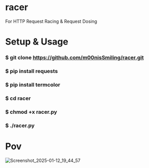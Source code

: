 # racer
For HTTP Request Racing &amp; Request Dosing

# Setup & Usage
### $ git clone https://github.com/m00nisSmiling/racer.git
### $ pip install requests
### $ pip install termcolor
### $ cd racer
### $ chmod +x racer.py
### $ ./racer.py

# Pov
![Screenshot_2025-01-12_19_44_57](https://github.com/user-attachments/assets/1d404854-643e-43f1-9475-154f8bab1e5c)
